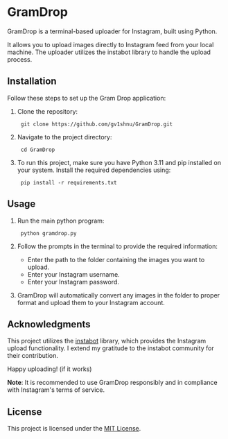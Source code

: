 # GramDrop
GramDrop is a terminal-based uploader for Instagram, built using Python. 

It allows you to upload images directly to Instagram feed from your local machine. 
The uploader utilizes the instabot library to handle the upload process.

## Installation

Follow these steps to set up the Gram Drop application:

1. Clone the repository:
	
   		git clone https://github.com/gv1shnu/GramDrop.git

2. Navigate to the project directory:
	
   		cd GramDrop

3. To run this project, make sure you have Python 3.11 and pip installed on your system. Install the required dependencies using:
	
		pip install -r requirements.txt

## Usage

1. Run the main python program:

		python gramdrop.py

2. Follow the prompts in the terminal to provide the required information:

   - Enter the path to the folder containing the images you want to upload.
   - Enter your Instagram username.
   - Enter your Instagram password.

3. GramDrop will automatically convert any images in the folder to proper format and upload them to your Instagram account.

## Acknowledgments 

This project utilizes the [instabot](https://pypi.org/project/instabot/) library, which provides the Instagram upload functionality. I extend my gratitude to the instabot community for their contribution.

Happy uploading! (if it works)

**Note**: It is recommended to use GramDrop responsibly and in compliance with Instagram's terms of service. 

## License

This project is licensed under the [MIT License](LICENSE).